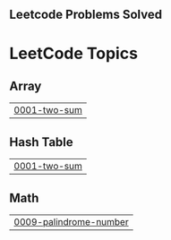 ## Leetcode Problems Solved

<!---LeetCode Topics Start-->
# LeetCode Topics
## Array
|  |
| ------- |
| [0001-two-sum](https://github.com/mariamibrahim424/LeetCode/tree/master/0001-two-sum) |
## Hash Table
|  |
| ------- |
| [0001-two-sum](https://github.com/mariamibrahim424/LeetCode/tree/master/0001-two-sum) |
## Math
|  |
| ------- |
| [0009-palindrome-number](https://github.com/mariamibrahim424/LeetCode/tree/master/0009-palindrome-number) |
<!---LeetCode Topics End-->